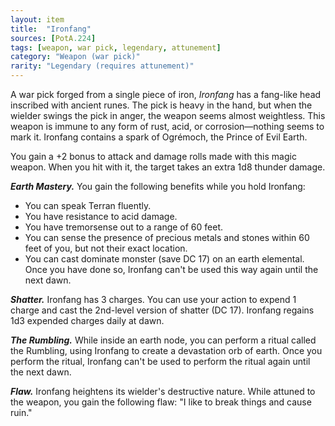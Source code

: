 ```yaml
---
layout: item
title:  "Ironfang"
sources: [PotA.224]
tags: [weapon, war pick, legendary, attunement]
category: "Weapon (war pick)"
rarity: "Legendary (requires attunement)"
---
```


A war pick forged from a single piece of iron, _Ironfang_ has a fang-like head inscribed with ancient runes. The pick is heavy in the hand, but when the wielder swings the pick in anger, the weapon seems almost weightless. This weapon is immune to any form of rust, acid, or corrosion—nothing seems to mark it. Ironfang contains a spark of Ogrémoch, the Prince of Evil Earth.

You gain a +2 bonus to attack and damage rolls made with this magic weapon. When you hit with it, the target takes an extra 1d8 thunder damage.

**_Earth Mastery._** You gain the following benefits while you hold Ironfang:
- You can speak Terran fluently.
- You have resistance to acid damage.
- You have tremorsense out to a range of 60 feet.
- You can sense the presence of precious metals and stones within 60 feet of you, but not their exact location.
- You can cast dominate monster (save DC 17) on an earth elemental. Once you have done so, Ironfang can't be used this way again until the next dawn.

**_Shatter._** Ironfang has 3 charges. You can use your action to expend 1 charge and cast the 2nd-level version of shatter (DC 17). Ironfang regains 1d3 expended charges daily at dawn.

**_The Rumbling._** While inside an earth node, you can perform a ritual called the Rumbling, using Ironfang to create a devastation orb of earth. Once you perform the ritual, Ironfang can't be used to perform the ritual again until the next dawn.

**_Flaw._** Ironfang heightens its wielder's destructive nature. While attuned to the weapon, you gain the following flaw: "I like to break things and cause ruin."